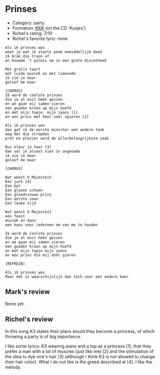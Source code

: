 # Prinses

 * Category: party
 * Formation: [KKK](Kkk.md) (on the CD 'Kusjes')
 * Richel's rating: 7/10
 * Richel's favorite lyric: none

```
Als ik prinses was
weet je wat ik stante pede onmiddellijk deed
ik brak die troon af
en bouwde 't paleis om in een grote discotheek

Met gratis taart
met luide muziek en met limonade
ik zie je daar
geloof me maar

[CHORUS]
Ik word de coolste prinses
die je al ooit hebt gezien
en we gaan mij samen vieren
een gouden kroon op mijn hoofd
en met mijn topje, mijn jeans [1]
en een prins met heel veel spieren [2]

Als ik prinses was
dan gaf ik de eerste minister een andere taak
weg met die stropdas
pret en plezier werd de allerbelangrijkste zaak

Dus kleur je haar [3]
dan val je alvast niet in ongenade
ik zie je daar
geloof me maar

[CHORUS]

Wat wenst U Majesteit
Een jurk [4]
Een bal
Een glazen schoen
Een gloednieuwe prins
Een eerste zoen
Een leuke tijd

Wat wenst U Majesteit
een feest
muziek en dans
een kans voor iedereen om van me te houden

Ik word de coolste prinses
die je al ooit hebt gezien
en we gaan mij samen vieren
een gouden kroon op mijn hoofd
en met mijn topje mijn jeans
en een prins die mij doet gieren

[REFREIN]

Als ik prinses was
Maar dat is waarschijnlijk dan toch voor een andere keer
```

## Mark's review

None yet.

## Richel's review

In this song K3 states their plans would they become a princess, of which throwing a party is of big importance.

I like some lyrics: K3 wearing jeans and a top as a princess [1], that they prefer a man with a lot of muscles (just like me) [2] and the stimulation of the idea to dye one's hair [3] 
(although I think K3 is not allowed to change their hair color). What I do not like is the greed described at [4]. I like the melody.
